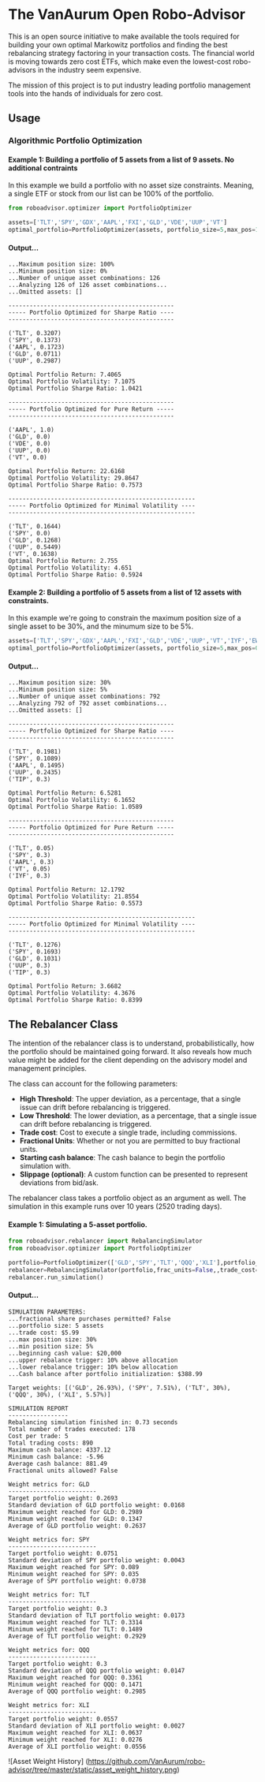 # The VanAurum Open Robo-Advisor

This is an open source initiative to make available the tools required for building your own optimal Markowitz portfolios and finding the best rebalancing strategy factoring in your transaction costs. The financial world is moving towards zero cost ETFs, which make even the lowest-cost robo-advisors in the industry seem expensive.  

The mission of this project is to put industry leading portfolio management tools into the hands of individuals for zero cost.

## Usage

### Algorithmic Portfolio Optimization

#### Example 1: Building a portfolio of 5 assets from a list of 9 assets. No additional contraints

In this example we build a portfolio with no asset size constraints. Meaning, a single ETF or stock from our list can be 100% of
the portfolio.

```Python
from roboadvisor.optimizer import PortfolioOptimizer

assets=['TLT','SPY','GDX','AAPL','FXI','GLD','VDE','UUP','VT']
optimal_portfolio=PortfolioOptimizer(assets, portfolio_size=5,max_pos=1.0, min_pos=0.0)
```

#### Output...

```
...Maximum position size: 100%
...Minimum position size: 0%
...Number of unique asset combinations: 126
...Analyzing 126 of 126 asset combinations...
...Omitted assets: []

-----------------------------------------------
----- Portfolio Optimized for Sharpe Ratio ----
-----------------------------------------------

('TLT', 0.3207)
('SPY', 0.1373)
('AAPL', 0.1723)
('GLD', 0.0711)
('UUP', 0.2987)

Optimal Portfolio Return: 7.4065
Optimal Portfolio Volatility: 7.1075
Optimal Portfolio Sharpe Ratio: 1.0421

-----------------------------------------------
----- Portfolio Optimized for Pure Return -----
-----------------------------------------------

('AAPL', 1.0)
('GLD', 0.0)
('VDE', 0.0)
('UUP', 0.0)
('VT', 0.0)

Optimal Portfolio Return: 22.6168
Optimal Portfolio Volatility: 29.8647
Optimal Portfolio Sharpe Ratio: 0.7573

-----------------------------------------------------
----- Portfolio Optimized for Minimal Volatility ----
-----------------------------------------------------

('TLT', 0.1644)
('SPY', 0.0)
('GLD', 0.1268)
('UUP', 0.5449)
('VT', 0.1638)
Optimal Portfolio Return: 2.755
Optimal Portfolio Volatility: 4.651
Optimal Portfolio Sharpe Ratio: 0.5924
```

#### Example 2: Building a portfolio of 5 assets from a list of 12 assets with constraints.

In this example we're going to constrain the maximum position size of a single asset to be 30%, and the minumum size to be 5%.

```Python
assets=['TLT','SPY','GDX','AAPL','FXI','GLD','VDE','UUP','VT','IYF','EWI','TIP']
optimal_portfolio=PortfolioOptimizer(assets, portfolio_size=5,max_pos=0.30, min_pos=0.05)
```

#### Output...
```
...Maximum position size: 30%
...Minimum position size: 5%
...Number of unique asset combinations: 792
...Analyzing 792 of 792 asset combinations...
...Omitted assets: []

-----------------------------------------------
----- Portfolio Optimized for Sharpe Ratio ----
-----------------------------------------------

('TLT', 0.1981)
('SPY', 0.1089)
('AAPL', 0.1495)
('UUP', 0.2435)
('TIP', 0.3)

Optimal Portfolio Return: 6.5281
Optimal Portfolio Volatility: 6.1652
Optimal Portfolio Sharpe Ratio: 1.0589

-----------------------------------------------
----- Portfolio Optimized for Pure Return -----
-----------------------------------------------

('TLT', 0.05)
('SPY', 0.3)
('AAPL', 0.3)
('VT', 0.05)
('IYF', 0.3)

Optimal Portfolio Return: 12.1792
Optimal Portfolio Volatility: 21.8554
Optimal Portfolio Sharpe Ratio: 0.5573

-----------------------------------------------------
----- Portfolio Optimized for Minimal Volatility ----
-----------------------------------------------------

('TLT', 0.1276)
('SPY', 0.1693)
('GLD', 0.1031)
('UUP', 0.3)
('TIP', 0.3)

Optimal Portfolio Return: 3.6682
Optimal Portfolio Volatility: 4.3676
Optimal Portfolio Sharpe Ratio: 0.8399
```

## The Rebalancer Class

The intention of the rebalancer class is to understand, probabilistically, how the portfolio should be maintained going forward. It also reveals how much value might be added for the client depending on the advisory model and management principles. 

The class can account for the following parameters:
* __High Threshold__: The upper deviation, as a percentage, that a single issue can drift before rebalancing is triggered.
* __Low Threshold__: The lower deviation, as a percentage, that a single issue can drift before rebalancing is triggered.
* __Trade cost__: Cost to execute a single trade, including commissions.
* __Fractional Units__: Whether or not you are permitted to buy fractional units.
* __Starting cash balance__: The cash balance to begin the portfolio simulation with.
* __Slippage (optional)__: A custom function can be presented to represent deviations from bid/ask.

The rebalancer class takes a portfolio object as an argument as well. The simulation in this example runs over 10 years (2520 trading days).

#### Example 1: Simulating a 5-asset portfolio.

```Python
from roboadvisor.rebalancer import RebalancingSimulator
from roboadvisor.optimizer import PortfolioOptimizer

portfolio=PortfolioOptimizer(['GLD','SPY','TLT','QQQ','XLI'],portfolio_size=5, max_pos=0.3, min_pos=0.05)
rebalancer=RebalancingSimulator(portfolio,frac_units=False,,trade_cost=5.99,starting_cash=20000,max_thres=1.1, min_thresh=0.9)
rebalancer.run_simulation()
```

#### Output...
```
SIMULATION PARAMETERS:
...fractional share purchases permitted? False
...portfolio size: 5 assets
...trade cost: $5.99
...max position size: 30%
...min position size: 5%
...beginning cash value: $20,000
...upper rebalance trigger: 10% above allocation
...lower rebalance trigger: 10% below allocation
...Cash balance after portfolio initialization: $388.99

Target weights: [('GLD', 26.93%), ('SPY', 7.51%), ('TLT', 30%), ('QQQ', 30%), ('XLI', 5.57%)]

SIMULATION REPORT
-----------------
Rebalancing simulation finished in: 0.73 seconds
Total number of trades executed: 178
Cost per trade: 5
Total trading costs: 890
Maximum cash balance: 4337.12
Minimum cash balance: -5.96
Average cash balance: 881.49
Fractional units allowed? False

Weight metrics for: GLD
-------------------------
Target portfolio weight: 0.2693
Standard deviation of GLD portfolio weight: 0.0168
Maximum weight reached for GLD: 0.2989
Minimum weight reached for GLD: 0.1347
Average of GLD portfolio weight: 0.2637

Weight metrics for: SPY
-------------------------
Target portfolio weight: 0.0751
Standard deviation of SPY portfolio weight: 0.0043
Maximum weight reached for SPY: 0.089
Minimum weight reached for SPY: 0.035
Average of SPY portfolio weight: 0.0738

Weight metrics for: TLT
-------------------------
Target portfolio weight: 0.3
Standard deviation of TLT portfolio weight: 0.0173
Maximum weight reached for TLT: 0.3314
Minimum weight reached for TLT: 0.1489
Average of TLT portfolio weight: 0.2929

Weight metrics for: QQQ
-------------------------
Target portfolio weight: 0.3
Standard deviation of QQQ portfolio weight: 0.0147
Maximum weight reached for QQQ: 0.3361
Minimum weight reached for QQQ: 0.1471
Average of QQQ portfolio weight: 0.2985

Weight metrics for: XLI
-------------------------
Target portfolio weight: 0.0557
Standard deviation of XLI portfolio weight: 0.0027
Maximum weight reached for XLI: 0.0637
Minimum weight reached for XLI: 0.0276
Average of XLI portfolio weight: 0.0556
```

![Asset Weight History]
(https://github.com/VanAurum/robo-advisor/tree/master/static/asset_weight_history.png)
